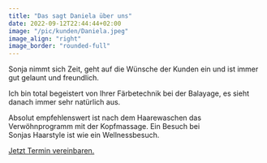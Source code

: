 ```yaml
---
title: "Das sagt Daniela über uns"
date: 2022-09-12T22:44:44+02:00
image: "/pic/kunden/Daniela.jpeg"
image_align: "right"
image_border: "rounded-full"
---
```



Sonja nimmt sich Zeit, geht auf die Wünsche der Kunden ein und
ist immer gut gelaunt und freundlich.

Ich bin total begeistert von Ihrer Färbetechnik bei der Balayage,
es sieht danach immer sehr natürlich aus.

Absolut empfehlenswert ist nach dem Haarewaschen das Verwöhnprogramm
mit der Kopfmassage. Ein Besuch bei Sonjas Haarstyle ist wie ein Wellnessbesuch.

[Jetzt Termin vereinbaren.](https://www.beautybooking.ch/app/booking.html?company=sonjas-haarstyle)
